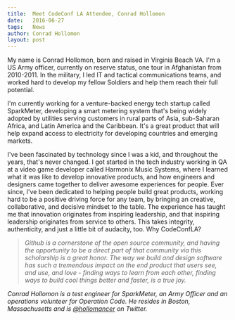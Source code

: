 ```yaml
---
title:  Meet CodeConf LA Attendee, Conrad Hollomon
date:   2016-06-27
tags:   News
author: Conrad Hollomon
layout: post
---
```


My name is Conrad Hollomon, born and raised in Virginia Beach VA. I'm a US Army officer, currently on reserve status, one tour in Afghanistan from 2010-2011. In the military, I led IT and tactical communications teams, and worked hard to develop my fellow Soldiers and help them reach their full potential.

I'm currently working for a venture-backed energy tech startup called SparkMeter, developing a smart metering system that's being widely adopted by utilities serving customers in rural parts of Asia, sub-Saharan Africa, and Latin America and the Caribbean. It's a great product that will help expand access to electricity for developing countries and emerging markets.

I've been fascinated by technology since I was a kid, and throughout the years, that's never changed. I got started in the tech industry working in QA at a video game developer called Harmonix Music Systems, where I learned what it was like to develop innovative products, and how engineers and designers came together to deliver awesome experiences for people. Ever since, I've been dedicated to helping people build great products, working hard to be a positive driving force for any team, by bringing an creative, collaborative, and decisive mindset to the table. The experience has taught me that innovation originates from inspiring leadership, and that inspiring leadership originates from service to others. This takes integrity, authenticity, and just a little bit of audacity, too. Why CodeConfLA?

>*Github is a cornerstone of the open source community, and having the opportunity to be a direct part of that community via this scholarship is a great honor. The way we build and design software has such a tremendous impact on the end product that users see, and use, and love - finding ways to learn from each other, finding ways to build cool things better and faster, is a true joy.*

*Conrad Hollomon is a test engineer for SparkMeter, an Army Officer and an operations volunteer for Operation Code. He resides in Boston, Massachusetts and is [@hollomancer](https://twitter.com/hollomancer) on Twitter.*
